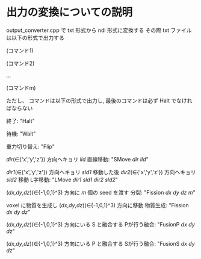 # 出力の変換についての説明
output_converter.cpp で txt 形式から ndl 形式に変換する
その際 txt ファイルは以下の形式で出力する

(コマンド1)  

(コマンド2)  

...  

(コマンドm)  

ただし、 コマンドは以下の形式で出力し, 最後のコマンドは必ず Halt でなければならない  

終了: "Halt"  

待機: "Wait"  

重力切り替え: "Flip"  

*dir*(∈{'x','y','z'}) 方向へキョリ *lld* 直線移動: "SMove *dir* *lld*"  

*dir1*(∈{'x','y','z'}) 方向へキョリ *sld1* 移動した後 *dir2*(∈{'x','y','z'}) 方向へキョリ *sld2* 移動 L字移動: "LMove *dir1* *sld1* *dir2* *sld2*"  

(*dx*,*dy*,*dz*)(∈{-1,0,1}^3) 方向に *m* 個の seed を渡す 分裂: "Fission *dx* *dy* *dz* *m*"  

voxel に物質を生成し (*dx*,*dy*,*dz*)(∈{-1,0,1}^3) 方向に移動 物質生成: "Fission *dx* *dy* *dz*"  

(*dx*,*dy*,*dz*)(∈{-1,0,1}^3) 方向にいる S と融合する Pが行う融合: "FusionP *dx* *dy* *dz*"  

(*dx*,*dy*,*dz*)(∈{-1,0,1}^3) 方向にいる P と融合する Sが行う融合: "FusionS *dx* *dy* *dz*"  
